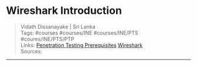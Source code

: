 # Wireshark Introduction

> Vidath Dissanayake | Sri Lanka  
> Tags: #courses #courses/INE #courses/INE/PTS #coures/INE/PTS/PTP  
> Links: [Penetration Testing Prerequisites](../Penetration%20Testing%20Prerequisites.md) [Wireshark](../../../../../tools/hacking/network/wireshark/Wireshark.md)  
> Sources:  

---